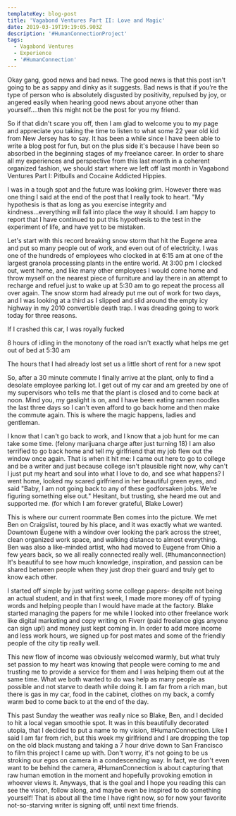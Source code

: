 ```yaml
---
templateKey: blog-post
title: 'Vagabond Ventures Part II: Love and Magic'
date: 2019-03-19T19:19:05.903Z
description: '#HumanConnectionProject'
tags:
  - Vagabond Ventures
  - Experience
  - '#HumanConnection'
---
```

Okay gang, good news and bad news. The good news is that this post isn't going to be as sappy and dinky as it suggests. Bad news is that if you’re the type of person who is absolutely disgusted by positivity, repulsed by joy, or angered easily when hearing good news about anyone other than yourself....then this might not be the post for you my friend.



So if that didn't scare you off, then I am glad to welcome you to my page and appreciate you taking the time to listen to what some 22 year old kid from New Jersey has to say. It has been a while since I have been able to write a blog post for fun, but on the plus side it's because I have been so absorbed in the beginning stages of my freelance career. In order to share all my experiences and perspective from this last month in a coherent organized fashion, we should start where we left off last month in Vagabond Ventures Part I: Pitbulls and Cocaine Addicted Hippies.



I was in a tough spot and the future was looking grim. However there was one thing I said at the end of the post that I really took to heart. "My hypothesis is that as long as you exercise integrity and kindness...everything will fall into place the way it should. I am happy to report that I have continued to put this hypothesis to the test in the experiment of life, and have yet to be mistaken.



Let's start with this record breaking snow storm that hit the Eugene area and put so many people out of work, and even out of of electricity. I was one of the hundreds of employees who clocked in at 6:15 am at one of the largest granola processing plants in the entire world. At 3:00 pm I clocked out, went home, and like many other employees I would come home and throw myself on the nearest piece of furniture and lay there in an attempt to recharge and refuel just to wake up at 5:30 am to go repeat the process all over again. The snow storm had already put me out of work for two days, and I was looking at a third as I slipped and slid around the empty icy highway in my 2010 convertible death trap. I was dreading going to work today for three reasons.



If I crashed this car, I was royally fucked

8 hours of idling in the monotony of the road isn't exactly what helps me get out of bed at 5:30 am

The hours that I had already lost set us a little short of rent for a new spot 

So, after a 30 minute commute I finally arrive at the plant, only to find a desolate employee parking lot. I get out of my car and am greeted by one of my supervisors who tells me that the plant is closed and to come back at noon. Mind you, my gaslight is on, and I have been eating ramen noodles the last three days so I can't even afford to go back home and then make the commute again. This is where the magic happens, ladies and gentleman.



I know that I can't go back to work, and I know that a job hunt for me can take some time. (felony marijuana charge after just turning 18) I am also terrified to go back home and tell my girlfriend that my job flew out the window once again. That is when it hit me: I came out here to go to college and be a writer and just because college isn't plausible right now, why can't I just put my heart and soul into what I love to do, and see what happens? I went home, looked my scared girlfriend in her beautiful green eyes, and said "Baby, I am not going back to any of these godforsaken jobs. We're figuring something else out." Hesitant, but trusting, she heard me out and supported me. (for which I am forever grateful, Blake Lower)



This is where our current roommate Ben comes into the picture. We met Ben on Craigslist, toured by his place, and it was exactly what we wanted. Downtown Eugene with a window over looking the park across the street, clean organized work space, and walking distance to almost everything. Ben was also a like-minded artist, who had moved to Eugene from Ohio a few years back, so we all really connected really well. (#humanconnection) It's beautiful to see how much knowledge, inspiration, and passion can be shared between people when they just drop their guard and truly get to know each other.



I started off simple by just writing some college papers- despite not being an actual student, and in that first week, I made more money off of typing words and helping people than I would have made at the factory. Blake started managing the papers for me while I looked into other freelance work like digital marketing and copy writing on Fiverr (paid freelance gigs anyone can sign up!) and money just kept coming in. In order to add more income and less work hours, we signed up for post mates and some of the friendly people of the city tip really well.



This new flow of income was obviously welcomed warmly, but what truly set passion to my heart was knowing that people were coming to me and trusting me to provide a service for them and I was helping them out at the same time. What we both wanted to do was help as many people as possible and not starve to death while doing it. I am far from a rich man, but there is gas in my car, food in the cabinet, clothes on my back, a comfy warm bed to come back to at the end of the day.



This past Sunday the weather was really nice so Blake, Ben, and I decided to hit a local vegan smoothie spot. It was in this beautifully decorated utopia, that I decided to put a name to my vision, #HumanConnection. Like I said I am far from rich, but this week my girlfriend and I are dropping the top on the old black mustang and taking a 7 hour drive down to San Francisco to film this project I came up with. Don't worry, it's not going to be us stroking our egos on camera in a condescending way. In fact, we don't even want to be behind the camera, #HumanConnection is about capturing that raw human emotion in the moment and hopefully provoking emotion in whoever views it. Anyways, that is the goal and I hope you reading this can see the vision, follow along, and maybe even be inspired to do something yourself! That is about all the time I have right now, so for now your favorite not-so-starving writer is signing off, until next time friends.
